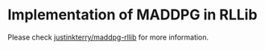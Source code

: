 # Implementation of MADDPG in RLLib

Please check [justinkterry/maddpg-rllib](https://github.com/justinkterry/maddpg-rllib) for more information. 

